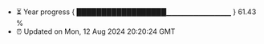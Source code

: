 - ⏳ Year progress { ██████████████████▁▁▁▁▁▁▁▁▁▁▁▁ } 61.43 %
- ⏰ Updated on Mon, 12 Aug 2024 20:20:24 GMT

